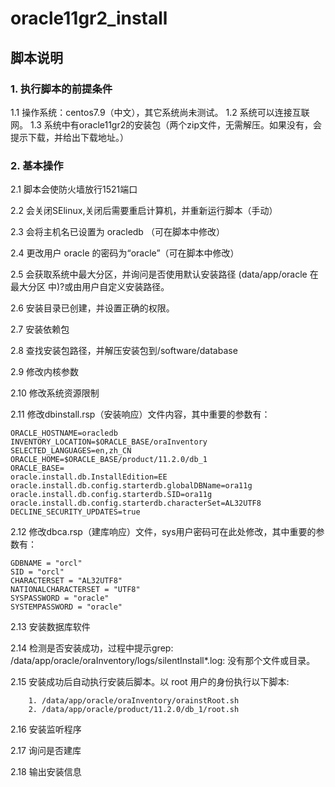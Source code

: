 # oracle11gr2_install
## 脚本说明
### 1. 执行脚本的前提条件
1.1 操作系统：centos7.9（中文），其它系统尚未测试。
1.2 系统可以连接互联网。
1.3 系统中有oracle11gr2的安装包（两个zip文件，无需解压。如果没有，会提示下载，并给出下载地址。）
### 2. 基本操作
2.1 脚本会使防火墙放行1521端口

2.2 会关闭SElinux,关闭后需要重启计算机，并重新运行脚本（手动）

2.3 会将主机名已设置为 oracledb （可在脚本中修改）

2.4 更改用户 oracle 的密码为“oracle”（可在脚本中修改）

2.5 会获取系统中最大分区，并询问是否使用默认安装路径 (data/app/oracle 在最大分区  中)?或由用户自定义安装路径。

2.6 安装目录已创建，并设置正确的权限。

2.7 安装依赖包

2.8 查找安装包路径，并解压安装包到/software/database

2.9 修改内核参数

2.10 修改系统资源限制

2.11 修改dbinstall.rsp（安装响应）文件内容，其中重要的参数有：

    ORACLE_HOSTNAME=oracledb
    INVENTORY_LOCATION=$ORACLE_BASE/oraInventory
    SELECTED_LANGUAGES=en,zh_CN
    ORACLE_HOME=$ORACLE_BASE/product/11.2.0/db_1
    ORACLE_BASE=
    oracle.install.db.InstallEdition=EE
    oracle.install.db.config.starterdb.globalDBName=ora11g
    oracle.install.db.config.starterdb.SID=ora11g
    oracle.install.db.config.starterdb.characterSet=AL32UTF8
    DECLINE_SECURITY_UPDATES=true
2.12 修改dbca.rsp（建库响应）文件，sys用户密码可在此处修改，其中重要的参数有：

    GDBNAME = "orcl"
    SID = "orcl"
    CHARACTERSET = "AL32UTF8"
    NATIONALCHARACTERSET = "UTF8"
    SYSPASSWORD = "oracle"
    SYSTEMPASSWORD = "oracle"
2.13 安装数据库软件

2.14 检测是否安装成功，过程中提示grep: /data/app/oracle/oraInventory/logs/silentInstall*.log: 没有那个文件或目录。

2.15 安装成功后自动执行安装后脚本。以 root 用户的身份执行以下脚本:

        1. /data/app/oracle/oraInventory/orainstRoot.sh
        2. /data/app/oracle/product/11.2.0/db_1/root.sh

2.16 安装监听程序

2.17 询问是否建库

2.18 输出安装信息

